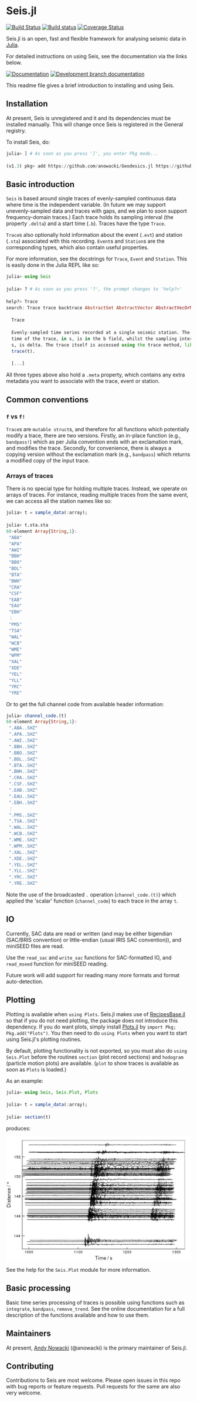 # Seis.jl

[![Build Status](https://travis-ci.org/anowacki/Seis.jl.svg?branch=master)](https://travis-ci.org/anowacki/Seis.jl)
[![Build status](https://ci.appveyor.com/api/projects/status/hke9896kt8shr0ch?svg=true)](https://ci.appveyor.com/project/AndyNowacki/seis-jl)
[![Coverage Status](https://coveralls.io/repos/github/anowacki/Seis.jl/badge.svg?branch=master)](https://coveralls.io/github/anowacki/Seis.jl?branch=master)

Seis.jl is an open, fast and flexible framework for analysing seismic
data in [Julia](https://julialang.org).

For detailed instructions on using Seis, see the documentation via the
links below.

[![Documentation](https://img.shields.io/badge/docs-stable-blue.svg)](https://anowacki.github.io/Seis.jl/stable)
[![Development branch documentation](https://img.shields.io/badge/docs-dev-blue.svg)](https://anowacki.github.io/Seis.jl/dev)

This readme file gives a brief introduction to installing and using
Seis.

## Installation

At present, Seis is unregistered and it and its dependencies must be
installed manually.  This will change once Seis is registered in
the General registry.

To install Seis, do:

```julia
julia> ] # As soon as you press ']', you enter Pkg mode...

(v1.3) pkg> add https://github.com/anowacki/Geodesics.jl https://github.com/anowacki/Seis.jl
```

## Basic introduction

`Seis` is based around single traces of evenly-sampled continuous data where
time is the independent variable.  (In future we may support unevenly-sampled
data and traces with gaps, and we plan to soon support frequency-domain traces.)
Each trace holds its sampling interval (the property `.delta`) and a start time
(`.b`).  Traces have the type `Trace`.

`Trace`s also optionally hold information about the event (`.evt`) and station
(`.sta`) associated with this recording.  `Event`s and `Station`s are the
corresponding types, which also contain useful properties.

For more information, see the docstrings for `Trace`, `Event` and `Station`.
This is easily done in the Julia REPL like so:

```julia
julia> using Seis

julia> ? # As soon as you press '?', the prompt changes to 'help?>'

help?> Trace
search: Trace trace backtrace AbstractSet AbstractVector AbstractVecOrMat

  Trace

  Evenly-sampled time series recorded at a single seismic station. The start
  time of the trace, in s, is in the b field, whilst the sampling interval, in
  s, is delta. The trace itself is accessed using the trace method, like
  trace(t).

  [...]
```

All three types above also hold a `.meta` property, which contains any extra
metadata you want to associate with the trace, event or station.

## Common conventions

### `f` vs `f!`
`Trace`s are `mutable struct`s, and therefore for all functions which
potentially modify a trace, there are two versions.  Firstly, an in-place
function (e.g., `bandpass!`) which as per Julia convention ends with an
exclamation mark, and modifies the trace.  Secondly, for convenience, there
is always a copying version without the exclamation mark (e.g., `bandpass`)
which returns a modified copy of the input trace.

### Arrays of traces
There is no special type for holding multiple traces.  Instead, we operate
on arrays of traces.  For instance, reading multiple traces from the same
event, we can access all the station names like so:

```julia
julia> t = sample_data(:array);

julia> t.sta.sta
60-element Array{String,1}:
 "ABA"
 "APA"
 "AWI"
 "BBH"
 "BBO"
 "BDL"
 "BTA"
 "BWH"
 "CRA"
 "CSF"
 "EAB"
 "EAU"
 "EBH"
 ⋮    
 "PMS"
 "TSA"
 "WAL"
 "WCB"
 "WME"
 "WPM"
 "XAL"
 "XDE"
 "YEL"
 "YLL"
 "YRC"
 "YRE"
```

Or to get the full channel code from available header information:

```julia
julia> channel_code.(t)
60-element Array{String,1}:
 ".ABA..SHZ"
 ".APA..SHZ"
 ".AWI..SHZ"
 ".BBH..SHZ"
 ".BBO..SHZ"
 ".BDL..SHZ"
 ".BTA..SHZ"
 ".BWH..SHZ"
 ".CRA..SHZ"
 ".CSF..SHZ"
 ".EAB..SHZ"
 ".EAU..SHZ"
 ".EBH..SHZ"
 ⋮          
 ".PMS..SHZ"
 ".TSA..SHZ"
 ".WAL..SHZ"
 ".WCB..SHZ"
 ".WME..SHZ"
 ".WPM..SHZ"
 ".XAL..SHZ"
 ".XDE..SHZ"
 ".YEL..SHZ"
 ".YLL..SHZ"
 ".YRC..SHZ"
 ".YRE..SHZ"
```

Note the use of the broadcasted `.` operation (`channel_code.(t)`) which applied
the 'scalar' function (`channel_code`) to each trace in the array `t`.

## IO

Currently, SAC data are read or written (and may be either bigendian
(SAC/BRIS convention) or little-endian (usual IRIS SAC convention)), and
miniSEED files are read.

Use the `read_sac` and `write_sac` functions for SAC-formatted IO,
and `read_mseed` function for miniSEED reading.

Future work will add support for reading many more formats and format
auto-detection.

## Plotting

Plotting is available when `using Plots`.  Seis.jl
makes use of [RecipesBase.jl](https://github.com/JuliaPlots/RecipesBase.jl)
so that if you do not need plotting, the package does not introduce this
dependency.  If you do want plots, simply install
[Plots.jl](https://github.com/JuliaPlots/Plots.jl)
by `import Pkg; Pkg.add("Plots")`.  You then need to do `using Plots` when you
want to start using Seis.jl's plotting routines.

By default,
plotting functionality is not exported, so you must also do `using Seis.Plot`
before the routines `section` (plot record sections) and `hodogram` (particle
motion plots) are available.  (`plot` to show traces is available as soon
as `Plots` is loaded.)

As an example:

```julia
julia> using Seis, Seis.Plot, Plots

julia> t = sample_data(:array);

julia> section(t)
```

produces:

![Record section](docs/record_section.jpg)

See the help for the `Seis.Plot` module for more information.

## Basic processing

Basic time series processing of traces is possible using functions such as
`integrate`, `bandpass`, `remove_trend`.  See the online documentation
for a full description of the functions available and how to use them.

## Maintainers

At present, [Andy Nowacki](mailto:a.nowacki@leeds.ac.uk) (@anowacki) is
the primary maintainer of Seis.jl.

## Contributing

Contributions to Seis are most welcome.  Please open issues in this
repo with bug reports or feature requests.  Pull requests for the same
are also very welcome.
